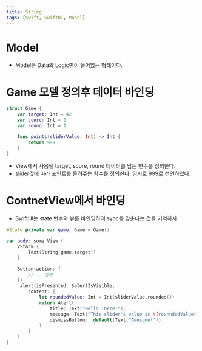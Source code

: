 ```yaml
---
title: String
tags: [Swift, SwiftUI, Model]
---
```


# Model
- Model은 Data와 Logic만이 들어있는 형태이다.

# Game 모델 정의후 데이터 바인딩
```Swift
struct Game {
    var target: Int = 42
    var score: Int = 0
    var round: Int = 1

    func points(sliderValue: Int) -> Int {
        return 999
    }
}
```
- View에서 사용될 target, score, round 데이터를 담는 변수를 정의한다.
- slider값에 따라 포인트를 돌려주는 함수를 정의한다. 임시로 999로 선언하였다.

# ContnetView에서 바인딩

- SwiftUI는 state 변수와 뷰를 바인딩하여 sync를 맞춘다는 것을 기억하자
```Swift
@State private var game: Game = Game()

var body: some View {
    VStack {
        Text(String(game.target))
    }

    Button(action: {
        //... 생략
    })
    .alert(isPresented: $alertIsVisible,
        content: {
            let roundedValue: Int = Int(sliderValue.rounded())
            return Alert(
                title: Text("Hello There!"),
                message: Text("This slider's value is \(rounndedValue).\n)" + "You scored \(game.points(sliderValue: rountedValue)) points this rountd.",
                dismissButton: .default(Text("Awesome!"))
            )
        }
    )
}

```